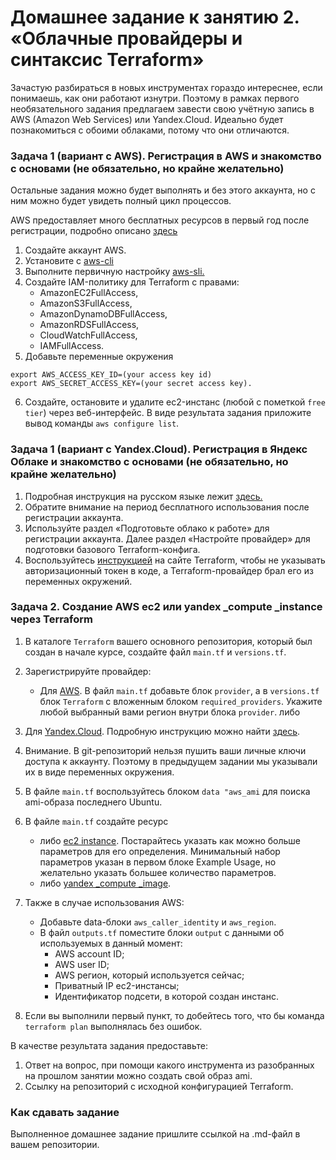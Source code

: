 # Домашнее задание к занятию 2. «Облачные провайдеры и синтаксис Terraform»
Зачастую разбираться в новых инструментах гораздо интереснее, если понимаешь, как они работают изнутри. Поэтому в рамках первого необязательного задания предлагаем завести свою учётную запись в AWS (Amazon Web Services) или Yandex.Cloud. Идеально будет познакомиться с обоими облаками, потому что они отличаются.

### Задача 1 (вариант с AWS). Регистрация в AWS и знакомство с основами (не обязательно, но крайне желательно)
Остальные задания можно будет выполнять и без этого аккаунта, но с ним можно будет увидеть полный цикл процессов.

AWS предоставляет много бесплатных ресурсов в первый год после регистрации, подробно описано [здесь](https://aws.amazon.com/free/)

1) Создайте аккаунт AWS.
2) Установите c [aws-cli](https://aws.amazon.com/cli/)
3) Выполните первичную настройку [aws-sli.](https://docs.aws.amazon.com/cli/latest/userguide/cli-configure-quickstart.html)
4) Создайте IAM-политику для Terraform c правами:
   * AmazonEC2FullAccess,
   * AmazonS3FullAccess,
   * AmazonDynamoDBFullAccess,
   * AmazonRDSFullAccess,
   * CloudWatchFullAccess,
   * IAMFullAccess.
5) Добавьте переменные окружения
```
export AWS_ACCESS_KEY_ID=(your access key id)
export AWS_SECRET_ACCESS_KEY=(your secret access key).
```
6) Создайте, остановите и удалите ec2-инстанс (любой с пометкой `free tier`) через веб-интерфейс.
В виде результата задания приложите вывод команды `aws configure list`.

### Задача 1 (вариант с Yandex.Cloud). Регистрация в Яндекс Облаке и знакомство с основами (не обязательно, но крайне желательно)
1) Подробная инструкция на русском языке лежит [здесь.](https://cloud.yandex.ru/docs/solutions/infrastructure-management/terraform-quickstart)
2) Обратите внимание на период бесплатного использования после регистрации аккаунта.
3) Используйте раздел «Подготовьте облако к работе» для регистрации аккаунта. Далее раздел «Настройте провайдер» для подготовки базового Terraform-конфига.
4) Воспользуйтесь [инструкцией](https://registry.terraform.io/providers/yandex-cloud/yandex/latest/docs) на сайте Terraform, чтобы не указывать авторизационный токен в коде, а Terraform-провайдер брал его из переменных окружений.
### Задача 2. Создание AWS ec2 или yandex _compute _instance через Terraform
1) В каталоге `Terraform` вашего основного репозитория, который был создан в начале курсе, создайте файл `main.tf` и `versions.tf`.

2) Зарегистрируйте провайдер:

   * Для [AWS](https://registry.terraform.io/providers/hashicorp/aws/latest/docs). В файл `main.tf` добавьте блок `provider`, а в `versions.tf` блок `Terraform` с вложенным блоком `required_providers`. Укажите любой выбранный вами регион внутри блока `provider`.
либо

2) Для [Yandex.Cloud](https://registry.terraform.io/providers/yandex-cloud/yandex/latest/docs). Подробную инструкцию можно найти [здесь](https://cloud.yandex.ru/docs/solutions/infrastructure-management/terraform-quickstart).
3) Внимание. В git-репозиторий нельзя пушить ваши личные ключи доступа к аккаунту. Поэтому в предыдущем задании мы указывали их в виде переменных окружения.
4) В файле `main.tf` воспользуйтесь блоком `data "aws_ami` для поиска ami-образа последнего Ubuntu.
5) В файле `main.tf` создайте ресурс
   * либо [ec2 instance](https://registry.terraform.io/providers/hashicorp/aws/latest/docs/resources/instance). Постарайтесь указать как можно больше параметров для его определения. Минимальный набор параметров указан в первом блоке Example Usage, но желательно указать большее количество параметров.
   * либо [yandex _compute _image](https://registry.terraform.io/providers/yandex-cloud/yandex/latest/docs/resources/compute_image).
6) Также в случае использования AWS:
   * Добавьте data-блоки `aws_caller_identity` и `aws_region`.
   * В файл `outputs.tf` поместите блоки `output` с данными об используемых в данный момент:
     * AWS account ID;
     * AWS user ID;
     * AWS регион, который используется сейчас;
     * Приватный IP ec2-инстансы;
     * Идентификатор подсети, в которой создан инстанс.
7) Если вы выполнили первый пункт, то добейтесь того, что бы команда `terraform plan` выполнялась без ошибок.

В качестве результата задания предоставьте:

1) Ответ на вопрос, при помощи какого инструмента из разобранных на прошлом занятии можно создать свой образ ami.
2) Ссылку на репозиторий с исходной конфигурацией Terraform.
### Как cдавать задание
Выполненное домашнее задание пришлите ссылкой на .md-файл в вашем репозитории.
